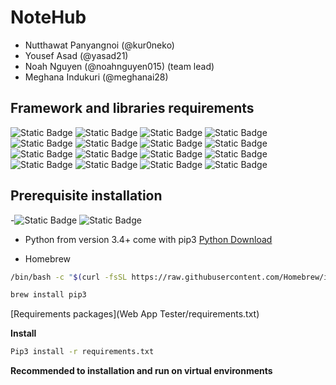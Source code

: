# NoteHub

- Nutthawat Panyangnoi (@kur0neko)
- Yousef Asad (@yasad21)
- Noah Nguyen (@noahnguyen015) (team lead)
- Meghana Indukuri (@meghanai28)

**Framework and libraries requirements**
-

![Static Badge](https://img.shields.io/badge/blinker-version%201.7.0-green)
![Static Badge](https://img.shields.io/badge/click-version%208.1.7-blue)
![Static Badge](https://img.shields.io/badge/dnspython-version%202.4.2-Darkgreen)
![Static Badge](https://img.shields.io/badge/email%20validator-version%202.1.0post1%20-blue?style=3d)
![Static Badge](https://img.shields.io/badge/Flask-version%203.0.0-white?logo=flask)
![Static Badge](https://img.shields.io/badge/Flask%20Login-version%200.6.3-white?style=3d&logo=flask)
![Static Badge](https://img.shields.io/badge/Flask%20SQLAlchemy-version%203.1.1-yellow?style=3d&logo=SQLAlchemy&logoColor=green)
![Static Badge](https://img.shields.io/badge/Flask%20WTF-version%201.2.1-pink?style=3d&logo=WTF)
![Static Badge](https://img.shields.io/badge/idna-version%203.4-lightblue?style=3d&logo=idna)
![Static Badge](https://img.shields.io/badge/itsdangerous-version%202.1.2-purple?style=3d&logo=itsdangerous)
![Static Badge](https://img.shields.io/badge/Jinja2-version%203.1.2-bright%20pink?style=3d&logo=jinja)
![Static Badge](https://img.shields.io/badge/MarkupSafe-version%202.1.3-blue?style=3d&logo=MarkupSafe)
![Static Badge](https://img.shields.io/badge/SQLAlchemy-version%202.0.23-white?style=3d&logo=SQLAlchemy)
![Static Badge](https://img.shields.io/badge/typing_extensions-version%204.8.0-green?style=3d&logo=typing_extensions)
![Static Badge](https://img.shields.io/badge/Werkzeug-version%203.0.1-green?style=3d&logo=Werkzeug)
![Static Badge](https://img.shields.io/badge/WTForms-3.1.1-white?style=3d&logo=WTForms)

**Prerequisite installation**
-
-![Static Badge](https://img.shields.io/badge/Linux-purple?style=3d&logo=Linux) ![Static Badge](https://img.shields.io/badge/Mac%20OS-black?style=3d&logo=Apple)
- Python from version 3.4+ come with pip3
[Python Download](https://www.python.org/downloads/ )

- Homebrew
```bash
/bin/bash -c "$(curl -fsSL https://raw.githubusercontent.com/Homebrew/install/HEAD/install.sh)"
```
```bash
brew install pip3
```
[Requirements packages](Web App Tester/requirements.txt)

**Install**
```bash
Pip3 install -r requirements.txt
```
**Recommended to installation and run on virtual environments**


